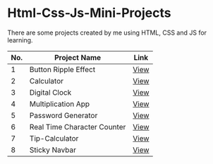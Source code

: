 # Html-Css-Js-Mini-Projects

There are some projects created by me using HTML, CSS and JS for learning.

| No. | Project Name                | Link                                                                                               |
| --- | --------------------------- | -------------------------------------------------------------------------------------------------- |
| 1   | Button Ripple Effect        | [View](https://deeppatel25.github.io/Html-Css-Js-Mini-Projects/Button%20Ripple%20Effect/)          |
| 2   | Calculator                  | [View](https://deeppatel25.github.io/Html-Css-Js-Mini-Projects/Calculator/)                        |
| 3   | Digital Clock               | [View](https://deeppatel25.github.io/Html-Css-Js-Mini-Projects/Digital%20Clock/)                   |
| 4   | Multiplication App          | [View](https://deeppatel25.github.io/Html-Css-Js-Mini-Projects/Multiplication%20App/)              |
| 5   | Password Generator          | [View](https://deeppatel25.github.io/Html-Css-Js-Mini-Projects/Password%20Generator/)              |
| 6   | Real Time Character Counter | [View](https://deeppatel25.github.io/Html-Css-Js-Mini-Projects/Real%20Time%20Character%20Counter/) |
| 7   | Tip-Calculator              | [View](https://deeppatel25.github.io/Html-Css-Js-Mini-Projects/Tip-Calculator/)                    |
| 8   | Sticky Navbar               | [View](https://deeppatel25.github.io/Html-Css-Js-Mini-Projects/Sticky%20Navbar/)                   |
